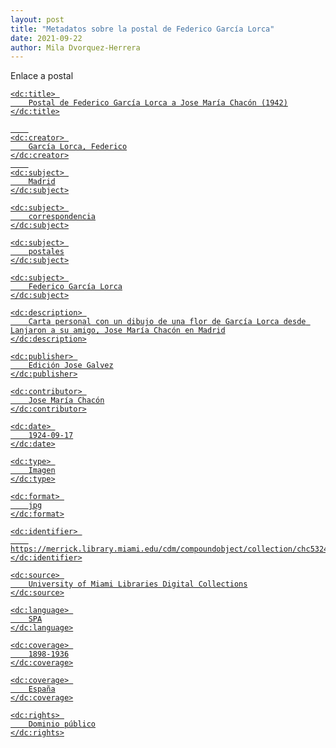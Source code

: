```yaml
---
layout: post
title: "Metadatos sobre la postal de Federico García Lorca"
date: 2021-09-22
author: Mila Dvorquez-Herrera
---
```

<?xml version="1.0"?>
<metadata
    xmlns:dc="http://purl.org/dc/elements/1.1/">
    
   <p> Enlace a postal <a href="https://merrick.library.miami.edu/cdm/compoundobject/collection/chc5324/id/31/rec/19" alt="postal"> </p> 

    <dc:title> 
        Postal de Federico García Lorca a Jose María Chacón (1942)
    </dc:title>
   
        
    <dc:creator> 
        García Lorca, Federico
    </dc:creator>
        
    <dc:subject> 
        Madrid
    </dc:subject>
    
    <dc:subject> 
        correspondencia
    </dc:subject>
    
    <dc:subject> 
        postales
    </dc:subject>
    
    <dc:subject> 
        Federico García Lorca
    </dc:subject>
    
    <dc:description> 
        Carta personal con un dibujo de una flor de García Lorca desde Lanjaron a su amigo, Jose María Chacón en Madrid
    </dc:description>
    
    <dc:publisher> 
        Edición Jose Galvez
    </dc:publisher>
    
    <dc:contributor> 
        Jose María Chacón
    </dc:contributor>
    
    <dc:date> 
        1924-09-17
    </dc:date>
    
    <dc:type> 
        Imagen
    </dc:type>
    
    <dc:format> 
        jpg
    </dc:format>
    
    <dc:identifier> 
        https://merrick.library.miami.edu/cdm/compoundobject/collection/chc5324/id/31/rec/19
    </dc:identifier>
    
    <dc:source> 
        University of Miami Libraries Digital Collections
    </dc:source>
    
    <dc:language> 
        SPA
    </dc:language>
    
    <dc:coverage> 
        1898-1936
    </dc:coverage>
    
    <dc:coverage> 
        España
    </dc:coverage>
    
    <dc:rights> 
        Dominio público
    </dc:rights>
    

</metadata>
